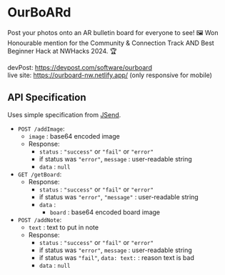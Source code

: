 # OurBoARd
Post your photos onto an AR bulletin board for everyone to see! 🖼️
Won Honourable mention for the Community & Connection Track AND Best Beginner Hack at NWHacks 2024. 🏆

devPost: https://devpost.com/software/ourboard
<br>
live site: https://ourboard-nw.netlify.app/ (only responsive for mobile)

## API Specification
Uses simple specification from [JSend](https://github.com/omniti-labs/jsend?tab=readme-ov-file#so-how-does-it-work).

- `POST /addImage`:
  - `image` : base64 encoded image
  - Response:
    - `status` : `"success"` or `"fail"` or `"error"`
    - if status was `"error"`, `message` : user-readable string
    - `data` : `null`
- `GET /getBoard`:
  - Response:
      - `status` : `"success"` or `"fail"` or `"error"`
      - if status was `"error"`, `"message"` : user-readable string
      - `data` : 
        - `board` : base64 encoded board image
- `POST /addNote`:
  - `text` : text to put in note
  - Response:
    - `status` : `"success"` or `"fail"` or `"error"`
    - if status was `"error"`, `message` : user-readable string
    - if status was `"fail"`, `data: text:` : reason text is bad
    - `data` : `null`

